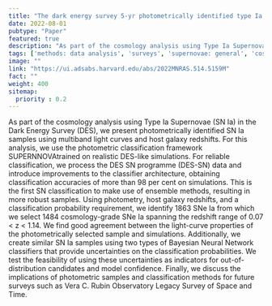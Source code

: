 ```yaml
---
title: "The dark energy survey 5-yr photometrically identified type Ia supernovae"
date: 2022-08-01
pubtype: "Paper"
featured: true
description: "As part of the cosmology analysis using Type Ia Supernovae (SN Ia) in the Dark Energy Survey (DES), we present photometrically identified SN Ia samples using multiband light curves and host galaxy redshifts. For this analysis, we use the photometric classification framework SUPERNNOVAtrained on realistic DES-like simulations. For reliable classification, we process the DES SN programme (DES-SN) data and introduce improvements to the classifier architecture, obtaining classification accuracies of more than 98 per cent on simulations. This is the first SN classification to make use of ensemble methods, resulting in more robust samples. Using photometry, host galaxy redshifts, and a classification probability requirement, we identify 1863 SNe Ia from which we select 1484 cosmology-grade SNe Ia spanning the redshift range of 0.07 < z < 1.14. We find good agreement between the light-curve properties of the photometrically selected sample and simulations. Additionally, we create similar SN Ia samples using two types of Bayesian Neural Network classifiers that provide uncertainties on the classification probabilities. We test the feasibility of using these uncertainties as indicators for out-of-distribution candidates and model confidence. Finally, we discuss the implications of photometric samples and classification methods for future surveys such as Vera C. Rubin Observatory Legacy Survey of Space and Time."
tags: ['methods: data analysis', 'surveys', 'supernovae: general', 'cosmology: observations', 'Astrophysics - Cosmology and Nongalactic Astrophysics', 'Astrophysics - Instrumentation and Methods for Astrophysics']
image: ""
link: "https://ui.adsabs.harvard.edu/abs/2022MNRAS.514.5159M"
fact: ""
weight: 400
sitemap:
  priority : 0.2
---
```


As part of the cosmology analysis using Type Ia Supernovae (SN Ia) in the Dark Energy Survey (DES), we present photometrically identified SN Ia samples using multiband light curves and host galaxy redshifts. For this analysis, we use the photometric classification framework SUPERNNOVAtrained on realistic DES-like simulations. For reliable classification, we process the DES SN programme (DES-SN) data and introduce improvements to the classifier architecture, obtaining classification accuracies of more than 98 per cent on simulations. This is the first SN classification to make use of ensemble methods, resulting in more robust samples. Using photometry, host galaxy redshifts, and a classification probability requirement, we identify 1863 SNe Ia from which we select 1484 cosmology-grade SNe Ia spanning the redshift range of 0.07 < z < 1.14. We find good agreement between the light-curve properties of the photometrically selected sample and simulations. Additionally, we create similar SN Ia samples using two types of Bayesian Neural Network classifiers that provide uncertainties on the classification probabilities. We test the feasibility of using these uncertainties as indicators for out-of-distribution candidates and model confidence. Finally, we discuss the implications of photometric samples and classification methods for future surveys such as Vera C. Rubin Observatory Legacy Survey of Space and Time.
